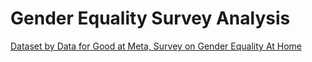 # Gender Equality Survey Analysis

[Dataset by Data for Good at Meta, Survey on Gender Equality At Home](https://data.humdata.org/dataset/survey-on-gender-equality-at-home)
